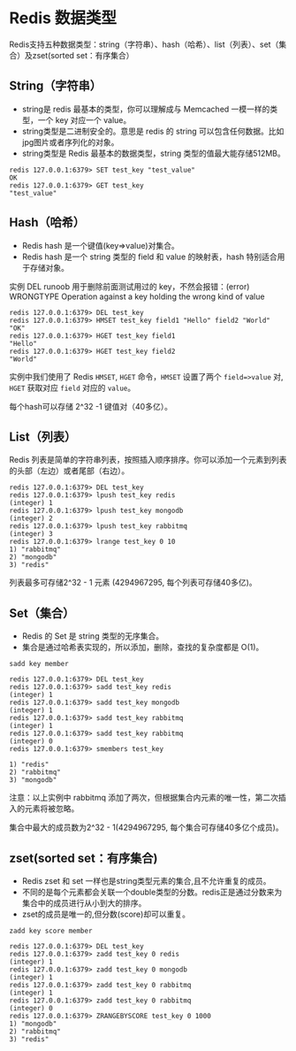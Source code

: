 # Redis 数据类型
Redis支持五种数据类型：string（字符串）、hash（哈希）、list（列表）、set（集合）及zset(sorted set：有序集合）

## String（字符串）

* string是 redis 最基本的类型，你可以理解成与 Memcached 一模一样的类型，一个 key 对应一个 value。
* string类型是二进制安全的。意思是 redis 的 string 可以包含任何数据。比如jpg图片或者序列化的对象。
* string类型是 Redis 最基本的数据类型，string 类型的值最大能存储512MB。

```
redis 127.0.0.1:6379> SET test_key "test_value"
OK
redis 127.0.0.1:6379> GET test_key
"test_value"
```

## Hash（哈希）

* Redis hash 是一个键值(key=>value)对集合。
* Redis hash 是一个 string 类型的 field 和 value 的映射表，hash 特别适合用于存储对象。

实例
DEL runoob 用于删除前面测试用过的 key，不然会报错：(error) WRONGTYPE Operation against a key holding the wrong kind of value


```
redis 127.0.0.1:6379> DEL test_key
redis 127.0.0.1:6379> HMSET test_key field1 "Hello" field2 "World"
"OK"
redis 127.0.0.1:6379> HGET test_key field1
"Hello"
redis 127.0.0.1:6379> HGET test_key field2
"World"
```

实例中我们使用了 Redis `HMSET`, `HGET` 命令，`HMSET` 设置了两个 `field=>value` 对, `HGET` 获取对应 `field` 对应的 `value`。

每个hash可以存储 2^32 -1 键值对（40多亿）。

## List（列表）

Redis 列表是简单的字符串列表，按照插入顺序排序。你可以添加一个元素到列表的头部（左边）或者尾部（右边）。

```
redis 127.0.0.1:6379> DEL test_key
redis 127.0.0.1:6379> lpush test_key redis
(integer) 1
redis 127.0.0.1:6379> lpush test_key mongodb
(integer) 2
redis 127.0.0.1:6379> lpush test_key rabbitmq
(integer) 3
redis 127.0.0.1:6379> lrange test_key 0 10
1) "rabbitmq"
2) "mongodb"
3) "redis"
```

列表最多可存储2^32 - 1 元素 (4294967295, 每个列表可存储40多亿)。

## Set（集合）

* Redis 的 Set 是 string 类型的无序集合。
* 集合是通过哈希表实现的，所以添加，删除，查找的复杂度都是 O(1)。

`sadd key member`

```
redis 127.0.0.1:6379> DEL test_key
redis 127.0.0.1:6379> sadd test_key redis
(integer) 1
redis 127.0.0.1:6379> sadd test_key mongodb
(integer) 1
redis 127.0.0.1:6379> sadd test_key rabbitmq
(integer) 1
redis 127.0.0.1:6379> sadd test_key rabbitmq
(integer) 0
redis 127.0.0.1:6379> smembers test_key

1) "redis"
2) "rabbitmq"
3) "mongodb"
```

注意：以上实例中 rabbitmq 添加了两次，但根据集合内元素的唯一性，第二次插入的元素将被忽略。

集合中最大的成员数为2^32 - 1(4294967295, 每个集合可存储40多亿个成员)。

## zset(sorted set：有序集合)

* Redis zset 和 set 一样也是string类型元素的集合,且不允许重复的成员。
* 不同的是每个元素都会关联一个double类型的分数。redis正是通过分数来为集合中的成员进行从小到大的排序。
* zset的成员是唯一的,但分数(score)却可以重复。

`zadd key score member `

```
redis 127.0.0.1:6379> DEL test_key
redis 127.0.0.1:6379> zadd test_key 0 redis
(integer) 1
redis 127.0.0.1:6379> zadd test_key 0 mongodb
(integer) 1
redis 127.0.0.1:6379> zadd test_key 0 rabbitmq
(integer) 1
redis 127.0.0.1:6379> zadd test_key 0 rabbitmq
(integer) 0
redis 127.0.0.1:6379> ZRANGEBYSCORE test_key 0 1000
1) "mongodb"
2) "rabbitmq"
3) "redis"
```

